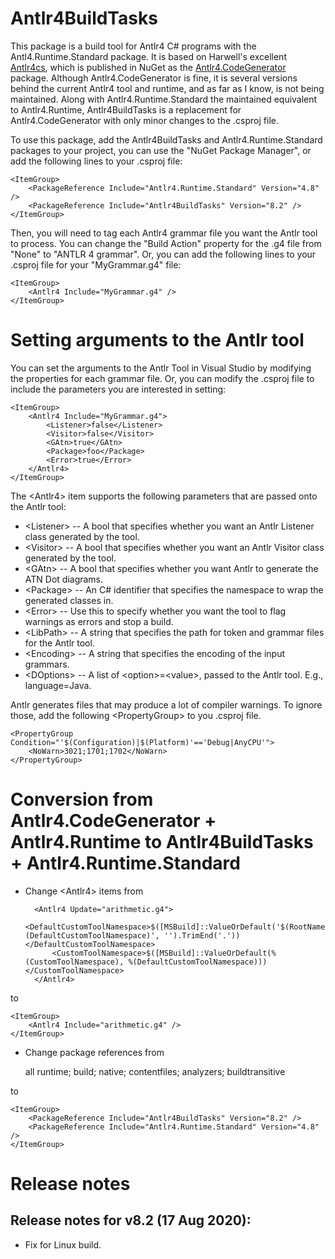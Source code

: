 # Antlr4BuildTasks

This package is a build tool for Antlr4 C# programs with the Antl4.Runtime.Standard package.
It is based on Harwell's excellent [Antlr4cs](https://github.com/tunnelvisionlabs/antlr4cs),
which is published in NuGet as the [Antlr4.CodeGenerator](https://www.nuget.org/packages/Antlr4.CodeGenerator/)
package. Although Antlr4.CodeGenerator is fine, it is several versions behind the current
Antlr4 tool and runtime, and as far as I know, is not being maintained. Along with Antlr4.Runtime.Standard
the maintained equivalent to Antlr4.Runtime, Antlr4BuildTasks is a replacement for Antlr4.CodeGenerator
with only minor changes to the .csproj file.

To use this package, add the Antlr4BuildTasks and Antlr4.Runtime.Standard packages
to your project, you can use the "NuGet Package Manager", or add the following lines to your .csproj file:

    <ItemGroup>
        <PackageReference Include="Antlr4.Runtime.Standard" Version="4.8" />
        <PackageReference Include="Antlr4BuildTasks" Version="8.2" />
    </ItemGroup>
    
Then, you will need to tag each Antlr4 grammar file you want the Antlr tool to process. You can change the
"Build Action" property for the .g4 file from "None" to "ANTLR 4 grammar". Or, you can add the following lines
to your .csproj file for your "MyGrammar.g4" file:

    <ItemGroup>
        <Antlr4 Include="MyGrammar.g4" />
    </ItemGroup>
    
# Setting arguments to the Antlr tool

You can set the arguments to the Antlr Tool in Visual Studio by modifying the properties
for each grammar file. Or, you can modify the .csproj file to include the parameters you are
interested in setting:

    <ItemGroup>
        <Antlr4 Include="MyGrammar.g4">
            <Listener>false</Listener>
            <Visitor>false</Visitor>
            <GAtn>true</GAtn>
            <Package>foo</Package>
            <Error>true</Error>
        </Antlr4>
    </ItemGroup>


The &lt;Antlr4&gt; item supports the following parameters that are passed onto the Antlr tool:

* &lt;Listener&gt; -- A bool that specifies whether you want an
Antlr Listener class generated by the tool.
* &lt;Visitor&gt; -- A bool that specifies whether you want an
Antlr Visitor class generated by the tool.
* &lt;GAtn&gt; -- A bool that specifies whether you want
Antlr to generate the ATN Dot diagrams.
* &lt;Package&gt; -- An C# identifier that specifies the namespace to wrap
the generated classes in.
* &lt;Error&gt; -- Use this to specify whether you want the tool to
flag warnings as errors and stop a build.
* &lt;LibPath&gt; -- A string that specifies the path for token and grammar files
for the Antlr tool.
* &lt;Encoding&gt; -- A string that specifies the encoding of the input grammars.
* &lt;DOptions&gt; -- A list of &lt;option&gt;=&lt;value&gt;, passed to the Antlr tool. E.g.,
language=Java.

Antlr generates files that may produce a lot of compiler warnings. To ignore those,
add the following &lt;PropertyGroup&gt; to you .csproj file.

    <PropertyGroup Condition="'$(Configuration)|$(Platform)'=='Debug|AnyCPU'">
        <NoWarn>3021;1701;1702</NoWarn>
    </PropertyGroup>

# Conversion from Antlr4.CodeGenerator + Antlr4.Runtime to Antlr4BuildTasks + Antlr4.Runtime.Standard

* Change &lt;Antlr4&gt; items from

		<Antlr4 Update="arithmetic.g4">
			<DefaultCustomToolNamespace>$([MSBuild]::ValueOrDefault('$(RootNamespace).%(DefaultCustomToolNamespace)', '').TrimEnd('.'))</DefaultCustomToolNamespace>
			<CustomToolNamespace>$([MSBuild]::ValueOrDefault(%(CustomToolNamespace), %(DefaultCustomToolNamespace)))</CustomToolNamespace>
		</Antlr4>

to

	<ItemGroup>
		<Antlr4 Include="arithmetic.g4" />
	</ItemGroup>

* Change package references from

    <ItemGroup>
        <PackageReference Include="Antlr4.CodeGenerator" Version="4.6.6">
            <PrivateAssets>all</PrivateAssets>
            <IncludeAssets>runtime; build; native; contentfiles; analyzers; buildtransitive</IncludeAssets>
        </PackageReference>
        <PackageReference Include="Antlr4.Runtime" Version="4.6.6" />
    </ItemGroup>

to

    <ItemGroup>
        <PackageReference Include="Antlr4BuildTasks" Version="8.2" />
        <PackageReference Include="Antlr4.Runtime.Standard" Version="4.8" />
    </ItemGroup>


# Release notes

## Release notes for v8.2 (17 Aug 2020):

* Fix for Linux build.
